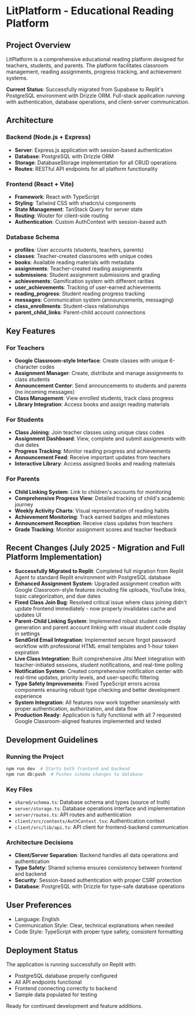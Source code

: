 # LitPlatform - Educational Reading Platform

## Project Overview
LitPlatform is a comprehensive educational reading platform designed for teachers, students, and parents. The platform facilitates classroom management, reading assignments, progress tracking, and achievement systems.

**Current Status**: Successfully migrated from Supabase to Replit's PostgreSQL environment with Drizzle ORM. Full-stack application running with authentication, database operations, and client-server communication.

## Architecture

### Backend (Node.js + Express)
- **Server**: Express.js application with session-based authentication
- **Database**: PostgreSQL with Drizzle ORM
- **Storage**: DatabaseStorage implementation for all CRUD operations
- **Routes**: RESTful API endpoints for all platform functionality

### Frontend (React + Vite)
- **Framework**: React with TypeScript
- **Styling**: Tailwind CSS with shadcn/ui components
- **State Management**: TanStack Query for server state
- **Routing**: Wouter for client-side routing
- **Authentication**: Custom AuthContext with session-based auth

### Database Schema
- **profiles**: User accounts (students, teachers, parents)
- **classes**: Teacher-created classrooms with unique codes
- **books**: Available reading materials with metadata
- **assignments**: Teacher-created reading assignments
- **submissions**: Student assignment submissions and grading
- **achievements**: Gamification system with different rarities
- **user_achievements**: Tracking of user-earned achievements
- **reading_progress**: Student reading progress tracking
- **messages**: Communication system (announcements, messaging)
- **class_enrollments**: Student-class relationships
- **parent_child_links**: Parent-child account connections

## Key Features

### For Teachers
- **Google Classroom-style Interface**: Create classes with unique 6-character codes
- **Assignment Manager**: Create, distribute and manage assignments to class students
- **Announcement Center**: Send announcements to students and parents (no incoming messages)
- **Class Management**: View enrolled students, track class progress
- **Library Integration**: Access books and assign reading materials

### For Students
- **Class Joining**: Join teacher classes using unique class codes
- **Assignment Dashboard**: View, complete and submit assignments with due dates
- **Progress Tracking**: Monitor reading progress and achievements
- **Announcement Feed**: Receive important updates from teachers
- **Interactive Library**: Access assigned books and reading materials

### For Parents
- **Child Linking System**: Link to children's accounts for monitoring
- **Comprehensive Progress View**: Detailed tracking of child's academic journey
- **Weekly Activity Charts**: Visual representation of reading habits
- **Achievement Monitoring**: Track earned badges and milestones
- **Announcement Reception**: Receive class updates from teachers
- **Grade Tracking**: Monitor assignment scores and teacher feedback

## Recent Changes (July 2025 - Migration and Full Platform Implementation)
- **Successfully Migrated to Replit**: Completed full migration from Replit Agent to standard Replit environment with PostgreSQL database
- **Enhanced Assignment System**: Upgraded assignment creation with Google Classroom-style features including file uploads, YouTube links, topic categorization, and due dates
- **Fixed Class Join Bug**: Resolved critical issue where class joining didn't update frontend immediately - now properly invalidates cache and updates UI
- **Parent-Child Linking System**: Implemented robust student code generation and parent account linking with visual student code display in settings
- **SendGrid Email Integration**: Implemented secure forgot password workflow with professional HTML email templates and 1-hour token expiration
- **Live Class Integration**: Built comprehensive Jitsi Meet integration with teacher-initiated sessions, student notifications, and real-time polling
- **Notification System**: Created comprehensive notification center with real-time updates, priority levels, and user-specific filtering
- **Type Safety Improvements**: Fixed TypeScript errors across components ensuring robust type checking and better development experience
- **System Integration**: All features now work together seamlessly with proper authentication, authorization, and data flow
- **Production Ready**: Application is fully functional with all 7 requested Google Classroom-aligned features implemented and tested

## Development Guidelines

### Running the Project
```bash
npm run dev  # Starts both frontend and backend
npm run db:push  # Pushes schema changes to database
```

### Key Files
- `shared/schema.ts`: Database schema and types (source of truth)
- `server/storage.ts`: Database operations interface and implementation
- `server/routes.ts`: API routes and authentication
- `client/src/contexts/AuthContext.tsx`: Authentication context
- `client/src/lib/api.ts`: API client for frontend-backend communication

### Architecture Decisions
- **Client/Server Separation**: Backend handles all data operations and authentication
- **Type Safety**: Shared schema ensures consistency between frontend and backend
- **Security**: Session-based authentication with proper CSRF protection
- **Database**: PostgreSQL with Drizzle for type-safe database operations

## User Preferences
- Language: English
- Communication Style: Clear, technical explanations when needed
- Code Style: TypeScript with proper type safety, consistent formatting

## Deployment Status
The application is running successfully on Replit with:
- PostgreSQL database properly configured
- All API endpoints functional
- Frontend connecting correctly to backend
- Sample data populated for testing

Ready for continued development and feature additions.